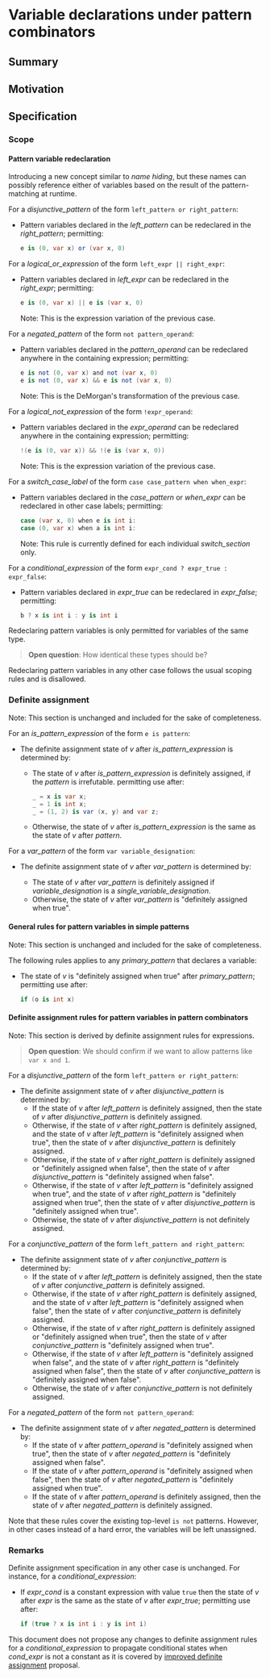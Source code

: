 # Variable declarations under pattern combinators

## Summary  

## Motivation

## Specification

### Scope

#### Pattern variable redeclaration

Introducing a new concept similar to *name hiding*, but these names can possibly reference either of variables based on the result of the pattern-matching at runtime.

For a *disjunctive_pattern* of the form `left_pattern or right_pattern`:
- Pattern variables declared in the *left_pattern* can be redeclared in the *right_pattern*; permitting:

  ```cs
  e is (0, var x) or (var x, 0)
  ```

For a *logical_or_expression* of the form `left_expr || right_expr`:
- Pattern variables declared in *left_expr* can be redeclared in the *right_expr*; permitting:

  ```cs
  e is (0, var x) || e is (var x, 0)
  ```
  Note: This is the expression variation of the previous case.

For a *negated_pattern* of the form `not pattern_operand`:
- Pattern variables declared in the *pattern_operand* can be redeclared anywhere in the containing expression; permitting:

	```cs
	e is not (0, var x) and not (var x, 0)
	e is not (0, var x) && e is not (var x, 0)
	```
   Note: This is the DeMorgan's transformation of the previous case.

For a *logical_not_expression* of the form `!expr_operand`:
- Pattern variables declared in the *expr_operand* can be redeclared anywhere in the containing expression; permitting:

  ```cs
  !(e is (0, var x)) && !(e is (var x, 0))
  ```
  Note: This is the expression variation of the previous case.

For a *switch_case_label* of the form `case case_pattern when when_expr`:
- Pattern variables declared in the *case_pattern* or *when_expr* can be redeclared in other case labels; permitting:

	```cs
	case (var x, 0) when e is int i:
	case (0, var x) when a is int i:
	```

	Note: This rule is currently defined for each individual *switch_section* only.
	
For a *conditional_expression* of the form `expr_cond ? expr_true : expr_false`:
- Pattern variables declared in *expr_true* can be redeclared in *expr_false*; permitting:

	```cs
	b ? x is int i : y is int i
	```

Redeclaring pattern variables is only permitted for variables of the same type.

> **Open question**: How identical these types should be?

Redeclaring pattern variables in any other case follows the usual scoping rules and is disallowed.

### Definite assignment

Note: This section is unchanged and included for the sake of completeness.

For an *is_pattern_expression* of the form `e is pattern`:

- The definite assignment state of *v* after *is_pattern_expression* is determined by:

    - The state of *v* after *is_pattern_expression* is definitely assigned, if the *pattern* is irrefutable. permitting use after:
    
        ```cs
        _ = x is var x;
        _ = 1 is int x;
        _ = (1, 2) is var (x, y) and var z;
       ```

    - Otherwise, the state of *v* after *is_pattern_expression* is the same as the state of *v* after *pattern*.

For a *var_pattern* of the form `var variable_designation`:

- The definite assignment state of *v* after *var_pattern* is determined by:

    - The state of *v* after *var_pattern* is definitely assigned if *variable_designation* is a *single_variable_designation*.
    - Otherwise, the state of *v* after *var_pattern* is "definitely assigned when true".

#### General rules for pattern variables in simple patterns 

Note: This section is unchanged and included for the sake of completeness.

The following rules applies to any *primary_pattern* that declares a variable:

- The state of *v* is "definitely assigned when true" after *primary_pattern*; permitting use after:

    ```cs
    if (o is int x)
    ```

#### Definite assignment rules for pattern variables in pattern combinators

Note: This section is derived by definite assignment rules for expressions.

> **Open question**: We should confirm if we want to allow patterns like `var x and 1`.

For a *disjunctive_pattern* of the form `left_pattern or right_pattern`:

- The definite assignment state of *v* after *disjunctive_pattern* is determined by:
    - If the state of *v* after *left_pattern* is definitely assigned, then the state of *v* after *disjunctive_pattern* is definitely assigned.
    - Otherwise, if the state of *v* after *right_pattern* is definitely assigned, and the state of *v* after *left_pattern* is "definitely assigned when true", then the state of *v* after *disjunctive_pattern* is definitely assigned.
    - Otherwise, if the state of *v* after *right_pattern* is definitely assigned or "definitely assigned when false", then the state of *v* after *disjunctive_pattern* is "definitely assigned when false".
    - Otherwise, if the state of *v* after *left_pattern* is "definitely assigned when true", and the state of *v* after *right_pattern* is "definitely assigned when true", then the state of *v* after *disjunctive_pattern* is "definitely assigned when true".
    - Otherwise, the state of *v* after *disjunctive_pattern* is not definitely assigned.

For a *conjunctive_pattern* of the form `left_pattern and right_pattern`:

- The definite assignment state of *v* after *conjunctive_pattern* is determined by:
    - If the state of *v* after *left_pattern* is definitely assigned, then the state of *v* after *conjunctive_pattern* is definitely assigned.
    - Otherwise, if the state of *v* after *right_pattern* is definitely assigned, and the state of *v* after *left_pattern* is "definitely assigned when false", then the state of *v* after *conjunctive_pattern* is definitely assigned.
    - Otherwise, if the state of *v* after *right_pattern* is definitely assigned or "definitely assigned when true", then the state of *v* after *conjunctive_pattern* is "definitely assigned when true".
    - Otherwise, if the state of *v* after *left_pattern* is "definitely assigned when false", and the state of *v* after *right_pattern* is "definitely assigned when false", then the state of *v* after *conjunctive_pattern* is "definitely assigned when false".
    - Otherwise, the state of *v* after *conjunctive_pattern* is not definitely assigned.

For a *negated_pattern* of the form `not pattern_operand`:

- The definite assignment state of *v* after *negated_pattern* is determined by:
    - If the state of *v* after *pattern_operand* is "definitely assigned when true", then the state of *v* after *negated_pattern* is "definitely assigned when false".
    - If the state of *v* after *pattern_operand* is "definitely assigned when false", then the state of *v* after *negated_pattern* is "definitely assigned when true".
    - If the state of *v* after *pattern_operand* is definitely assigned, then the state of *v* after *negated_pattern* is definitely assigned.

Note that these rules cover the existing top-level `is not` patterns. However, in other cases instead of a hard error, the variables will be left unassigned.

### Remarks

Definite assignment specification in any other case is unchanged. For instance, for a *conditional_expression*:

- If *expr_cond* is a constant expression with value `true` then the state of *v* after *expr* is the same as the state of *v* after *expr_true*; permitting use after:

	```cs
	if (true ? x is int i : y is int i)
	```

This document does not propose any changes to definite assignment rules for a *conditional_expression* to propagate conditional states when *cond_expr* is not a constant as it is covered by [improved definite assignment](https://github.com/dotnet/csharplang/blob/main/proposals/improved-definite-assignment.md#specification) proposal.
